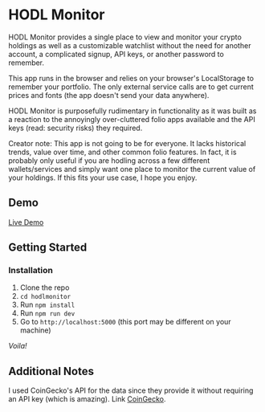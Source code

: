 # HODL Monitor

HODL Monitor provides a single place to view and monitor your crypto holdings as well as a customizable watchlist without the need for another account, a complicated signup, API keys, or another password to remember.

This app runs in the browser and relies on your browser's LocalStorage to remember your portfolio. The only external service calls are to get current prices and fonts (the app doesn't send your data anywhere).

HODL Monitor is purposefully rudimentary in functionality as it was built as a reaction to the annoyingly over-cluttered folio apps available and the API keys (read: security risks) they required.

Creator note: This app is not going to be for everyone. It lacks historical trends, value over time, and other common folio features. In fact, it is probably only useful if you are hodling across a few different wallets/services and simply want one place to monitor the current value of your holdings. If this fits your use case, I hope you enjoy.

## Demo

[Live Demo](https://hodl.lutterloh.dev)

## Getting Started

### Installation

1. Clone the repo
2. `cd hodlmonitor`
3. Run `npm install`
4. Run `npm run dev`
5. Go to `http://localhost:5000` (this port may be different on your machine)

_Voila!_

## Additional Notes

I used CoinGecko's API for the data since they provide it without requiring an API key (which is amazing). Link [CoinGecko](https://www.coingecko.com/en/api).
